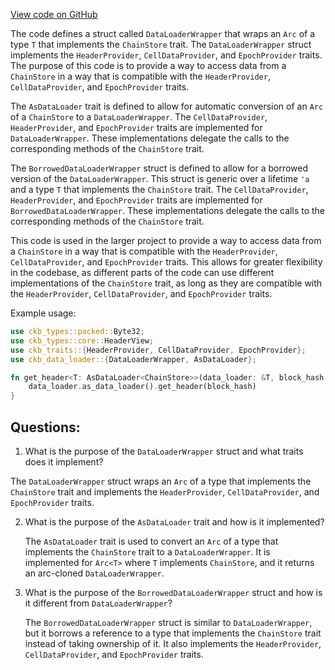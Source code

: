 [View code on GitHub](https://github.com/nervosnetwork/ckb/store/src/data_loader_wrapper.rs)

The code defines a struct called `DataLoaderWrapper` that wraps an `Arc` of a type `T` that implements the `ChainStore` trait. The `DataLoaderWrapper` struct implements the `HeaderProvider`, `CellDataProvider`, and `EpochProvider` traits. The purpose of this code is to provide a way to access data from a `ChainStore` in a way that is compatible with the `HeaderProvider`, `CellDataProvider`, and `EpochProvider` traits. 

The `AsDataLoader` trait is defined to allow for automatic conversion of an `Arc` of a `ChainStore` to a `DataLoaderWrapper`. The `CellDataProvider`, `HeaderProvider`, and `EpochProvider` traits are implemented for `DataLoaderWrapper`. These implementations delegate the calls to the corresponding methods of the `ChainStore` trait. 

The `BorrowedDataLoaderWrapper` struct is defined to allow for a borrowed version of the `DataLoaderWrapper`. This struct is generic over a lifetime `'a` and a type `T` that implements the `ChainStore` trait. The `CellDataProvider`, `HeaderProvider`, and `EpochProvider` traits are implemented for `BorrowedDataLoaderWrapper`. These implementations delegate the calls to the corresponding methods of the `ChainStore` trait.

This code is used in the larger project to provide a way to access data from a `ChainStore` in a way that is compatible with the `HeaderProvider`, `CellDataProvider`, and `EpochProvider` traits. This allows for greater flexibility in the codebase, as different parts of the code can use different implementations of the `ChainStore` trait, as long as they are compatible with the `HeaderProvider`, `CellDataProvider`, and `EpochProvider` traits. 

Example usage:

```rust
use ckb_types::packed::Byte32;
use ckb_types::core::HeaderView;
use ckb_traits::{HeaderProvider, CellDataProvider, EpochProvider};
use ckb_data_loader::{DataLoaderWrapper, AsDataLoader};

fn get_header<T: AsDataLoader<ChainStore>>(data_loader: &T, block_hash: &Byte32) -> Option<HeaderView> {
    data_loader.as_data_loader().get_header(block_hash)
}
```
## Questions: 
 1. What is the purpose of the `DataLoaderWrapper` struct and what traits does it implement?
   
   The `DataLoaderWrapper` struct wraps an `Arc` of a type that implements the `ChainStore` trait and implements the `HeaderProvider`, `CellDataProvider`, and `EpochProvider` traits.

2. What is the purpose of the `AsDataLoader` trait and how is it implemented?
   
   The `AsDataLoader` trait is used to convert an `Arc` of a type that implements the `ChainStore` trait to a `DataLoaderWrapper`. It is implemented for `Arc<T>` where `T` implements `ChainStore`, and it returns an arc-cloned `DataLoaderWrapper`.

3. What is the purpose of the `BorrowedDataLoaderWrapper` struct and how is it different from `DataLoaderWrapper`?
   
   The `BorrowedDataLoaderWrapper` struct is similar to `DataLoaderWrapper`, but it borrows a reference to a type that implements the `ChainStore` trait instead of taking ownership of it. It also implements the `HeaderProvider`, `CellDataProvider`, and `EpochProvider` traits.